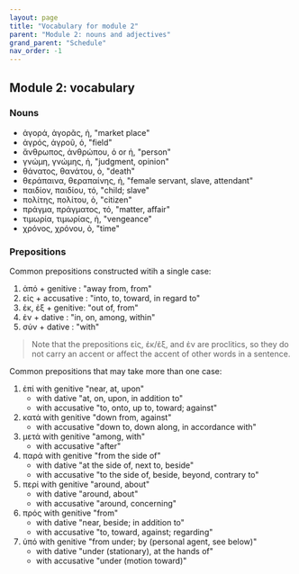 ```yaml
---
layout: page
title: "Vocabulary for module 2"
parent: "Module 2: nouns and adjectives"
grand_parent: "Schedule"
nav_order: -1
---
```




## Module 2: vocabulary

### Nouns


- ἀγορά, ἀγορᾶς, ἡ, "market place"
- ἀγρός, ἀγροῦ, ὁ, "field"
- ἄνθρωπος, ἀνθρώπου, ὁ or ἡ, "person"
- γνώμη, γνώμης, ἡ, "judgment, opinion"
- θάνατος, θανάτου, ὁ, "death"
- θεράπαινα, θεραπαίνης, ἡ, "female servant, slave, attendant"
- παιδίον, παιδίου, τό, "child; slave"
- πολίτης, πολίτου, ὁ, "citizen"
- πράγμα, πράγματος, τό, "matter, affair"
- τιμωρία, τιμωρίας, ἡ, "vengeance"
- χρόνος, χρόνου, ὁ, "time"



### Prepositions

Common prepositions constructed witih a single case:

1. ἀπό	+ genitive	: "away from, from"
1. εἰς	+ accusative	: "into, to, toward, in regard to"
1. ἐκ, ἐξ + genitive: 	"out of, from"
1. ἐν	+ dative	: "in, on, among, within"
1. σύν	+ dative	: "with"

> Note that the prepositions εἰς, ἐκ/ἐξ, and ἐν are proclitics, so they do not carry an accent or affect the accent of other words in a sentence.

Common prepositions that may take more than one case:

1. ἐπί with genitive	"near, at, upon"
    - with dative	"at, on, upon, in addition to"
    - with accusative	"to, onto, up to, toward; against"
1. κατά	with genitive	"down from, against"
    - with accusative	"down to, down along, in accordance with"
1. μετά	with genitive	"among, with"
    - with accusative	"after"
1. παρά	with genitive	"from the side of"
    - with dative	"at the side of, next to, beside"
    - with accusative	"to the side of, beside, beyond, contrary to"
1. περί	with genitive	"around, about"
    - with dative	"around, about"
    - with accusative	"around, concerning"
1. πρός	with genitive	"from"
    - with dative	"near, beside; in addition to"
    - with accusative	"to, toward, against; regarding"
1. ὑπό	with genitive	"from under; by (personal agent, see below)"
    - with dative	"under (stationary), at the hands of"
    - with accusative	"under (motion toward)"



